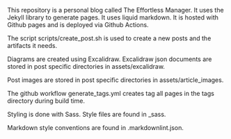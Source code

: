 This repository is a personal blog called The Effortless Manager.
It uses the Jekyll library to generate pages. It uses liquid markdown.
It is hosted with Github pages and is deployed via
Github Actions.

The script scripts/create_post.sh is used to 
create a new posts and the artifacts it needs.

Diagrams are created using Excalidraw. 
Excalidraw json documents are stored
in post specific directories in assets/excalidraw.

Post images are stored in post specific directories
in assets/article_images.

The github workflow generate_tags.yml 
creates tag all pages in the tags directory during build time.

Styling is done with Sass. Style files are found in _sass.

Markdown style conventions are found in .markdownlint.json.
